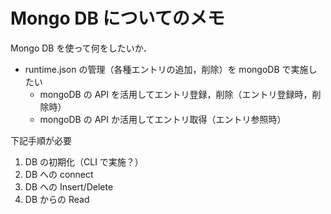 # Mongo DB についてのメモ

Mongo DB を使って何をしたいか．
- runtime.json の管理（各種エントリの追加，削除）を mongoDB で実施したい
  - mongoDB の API を活用してエントリ登録，削除（エントリ登録時，削除時）
  - mongoDB の API か活用してエントリ取得（エントリ参照時）

下記手順が必要

1. DB の初期化（CLI で実施？）
2. DB への connect
3. DB への Insert/Delete
4. DB からの Read
